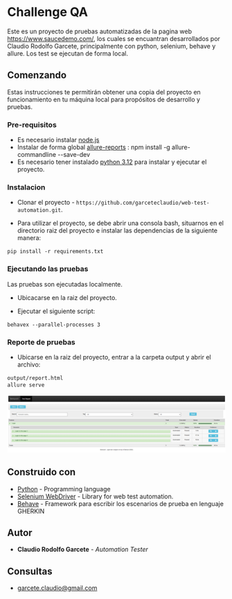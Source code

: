 # Challenge QA

Este es un proyecto de pruebas automatizadas de la pagina web https://www.saucedemo.com/, los cuales se encuantran desarrollados por Claudio Rodolfo Garcete, principalmente con python, selenium, behave y allure. Los test se ejecutan de forma local.

## Comenzando

Estas instrucciones te permitirán obtener una copia del proyecto en funcionamiento en tu máquina local para propósitos de desarrollo y pruebas.

### Pre-requisitos

- Es necesario instalar [node.js](https://nodejs.org/en)
- Instalar de forma global [allure-reports](https://www.npmjs.com/package/allure-commandline) : npm install -g allure-commandline --save-dev
- Es necesario tener instalado [python 3.12](https://www.python.org/downloads/) para instalar y ejecutar el proyecto.

### Instalacion

- Clonar el proyecto - `https://github.com/garceteclaudio/web-test-automation.git`.

- Para utilizar el proyecto, se debe abrir una consola bash, situarnos en el directorio raiz del proyecto e instalar las dependencias de la siguiente manera:


```
pip install -r requirements.txt
```


### Ejecutando las pruebas

Las pruebas son ejecutadas localmente.

- Ubicacarse en la raiz del proyecto.

- Ejecutar el siguiente script:

```
behavex --parallel-processes 3
```

### Reporte de pruebas

- Ubicarse en la raiz del proyecto, entrar a la carpeta output y abrir el archivo:

```
output/report.html
allure serve

```

![Screenshot](reporte.png)


## Construido con
* [Python](https://www.python.org/downloads/) - Programming language
* [Selenium WebDriver](https://www.selenium.dev/documentation/webdriver/) - Library for web test automation.
* [Behave](https://behave.readthedocs.io/en/latest/) - Framework para escribir los escenarios de prueba en lenguaje GHERKIN


## Autor
* **Claudio Rodolfo Garcete** - *Automation Tester* 

## Consultas
* garcete.claudio@gmail.com